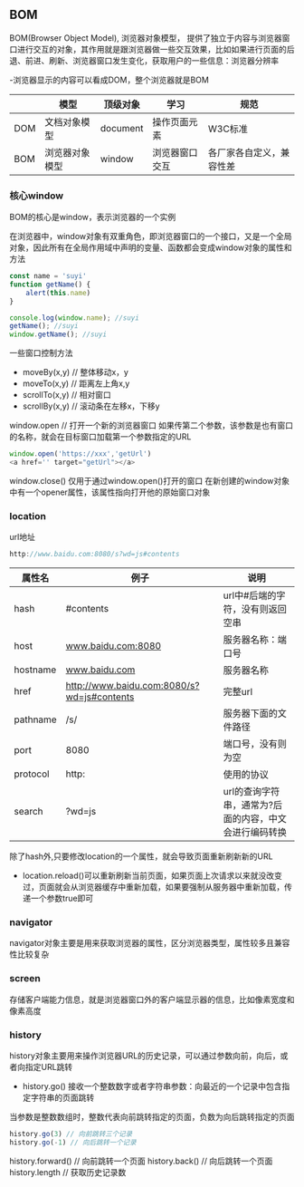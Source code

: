 ## BOM
BOM(Browser Object Model), 浏览器对象模型， 提供了独立于内容与浏览器窗口进行交互的对象，其作用就是跟浏览器做一些交互效果，比如如果进行页面的后退、前进、刷新、浏览器窗口发生变化，获取用户的一些信息：浏览器分辨率

-浏览器显示的内容可以看成DOM，整个浏览器就是BOM


|  | 模型 | 顶级对象 | 学习 | 规范 | 
| --- | --- | --- | --- | --- | 
| DOM | 文档对象模型 | document | 操作页面元素 | W3C标准 | 
| BOM | 浏览器对象模型 | window | 浏览器窗口交互 | 各厂家各自定义，兼容性差 |


### 核心window
BOM的核心是window，表示浏览器的一个实例

在浏览器中，window对象有双重角色，即浏览器窗口的一个接口，又是一个全局对象，因此所有在全局作用域中声明的变量、函数都会变成window对象的属性和方法

```js
const name = 'suyi'
function getName() {
    alert(this.name)
}

console.log(window.name); //suyi
getName(); //suyi
window.getName(); //suyi
```

一些窗口控制方法
- moveBy(x,y) // 整体移动x，y
- moveTo(x,y) // 距离左上角x,y
- scrollTo(x,y) // 相对窗口
- scrollBy(x,y) // 滚动条在左移x，下移y

window.open // 打开一个新的浏览器窗口
如果传第二个参数，该参数是也有窗口的名称，就会在目标窗口加载第一个参数指定的URL
```js
window.open('https://xxx','getUrl')
<a href='' target="getUrl"></a>
```
window.close() 仅用于通过window.open()打开的窗口
在新创建的window对象中有一个opener属性，该属性指向打开他的原始窗口对象


### location
url地址
```js
http://www.baidu.com:8080/s?wd=js#contents
```
| 属性名 | 例子 | 说明 | 
| --- | --- | --- |
| hash | #contents | url中#后端的字符，没有则返回空串 | 
| host | www.baidu.com:8080 | 服务器名称：端口号 | 
| hostname | www.baidu.com | 服务器名称 | 
| href |http://www.baidu.com:8080/s?wd=js#contents | 完整url | 
| pathname | /s/ | 服务器下面的文件路径 | 
| port | 8080 | 端口号，没有则为空 | 
| protocol | http: | 使用的协议 | 
| search | ?wd=js | url的查询字符串，通常为?后面的内容，中文会进行编码转换 | 

除了hash外,只要修改location的一个属性，就会导致页面重新刷新新的URL

- location.reload()可以重新刷新当前页面，如果页面上次请求以来就没改变过，页面就会从浏览器缓存中重新加载，如果要强制从服务器中重新加载，传递一个参数true即可


### navigator

navigator对象主要是用来获取浏览器的属性，区分浏览器类型，属性较多且兼容性比较复杂

### screen
存储客户端能力信息，就是浏览器窗口外的客户端显示器的信息，比如像素宽度和像素高度

### history
history对象主要用来操作浏览器URL的历史记录，可以通过参数向前，向后，或者向指定URL跳转

- history.go()
接收一个整数数字或者字符串参数：向最近的一个记录中包含指定字符串的页面跳转

当参数是整数数组时，整数代表向前跳转指定的页面，负数为向后跳转指定的页面
```js
history.go(3) // 向前跳转三个记录
history.go(-1) // 向后跳转一个记录
```

history.forward()  // 向前跳转一个页面 
history.back() // 向后跳转一个页面
history.length // 获取历史记录数